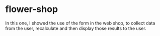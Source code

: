 ﻿# flower-shop
In this one, I showed the use of the form in the web shop, to collect data from the user, recalculate and then display those results to the user.
